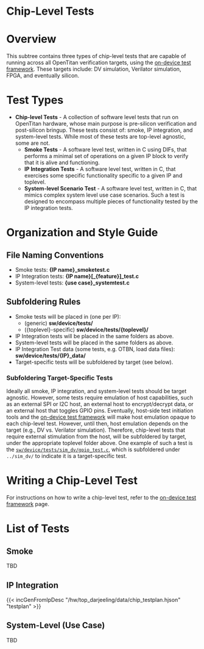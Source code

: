 # Chip-Level Tests

# Overview

This subtree contains three types of chip-level tests that are capable of running across all OpenTitan verification targets, using the [on-device test framework](../lib/testing/test_framework/README.md).
These targets include: DV simulation, Verilator simulation, FPGA, and eventually silicon.

# Test Types
- **Chip-level Tests** - A collection of software level tests that run on OpenTitan hardware, whose main purpose is pre-silicon verification and post-silicon bringup.
These tests consist of: smoke, IP integration, and system-level tests.
While most of these tests are top-level agnostic, some are not.
  - **Smoke Tests** - A software level test, written in C using DIFs, that performs a minimal set of operations on a given IP block to verify that it is alive and functioning.
  - **IP Integration Tests** - A software level test, written in C, that exercises some specific functionality specific to a given IP and toplevel.
  - **System-level Scenario Test** - A software level test, written in C, that mimics complex system level use case scenarios.
  Such a test is designed to encompass multiple pieces of functionality tested by the IP integration tests.

# Organization and Style Guide

## File Naming Conventions
*   Smoke tests: **{IP name}\_smoketest.c**
*   IP Integration tests: **{IP name}[\_{feature}]\_test.c**
*   System-level tests: **{use case}\_systemtest.c**

## Subfoldering Rules
*   Smoke tests will be placed in (one per IP):
    *   (generic) **sw/device/tests/**
    *   ({toplevel}-specific) **sw/device/tests/{toplevel}/**
*   IP Integration tests will be placed in the same folders as above.
*   System-level tests will be placed in the same folders as above.
*   IP Integration Test data (some tests, e.g. OTBN, load data files): **sw/device/tests/{IP}\_data/**
*   Target-specific tests will be subfoldered by target (see below).

### Subfoldering Target-Specific Tests
Ideally all smoke, IP integration, and system-level tests should be target agnostic.
However, some tests require emulation of host capabilities, such as an external SPI or I2C host, an external host to encrypt/decrypt data, or an external host that toggles GPIO pins.
Eventually, host-side test initiation tools and the [on-device test framework](../lib/testing/test_framework/README.md) will make host emulation opaque to each chip-level test.
However, until then, host emulation depends on the target (e.g., DV vs. Verilator simulation).
Therefore, chip-level tests that require external stimulation from the host, will be subfoldered by target, under the appropriate toplevel folder above.
One example of such a test is the [`sw/device/tests/sim_dv/gpio_test.c`](https://github.com/lowRISC/opentitan/blob/master/sw/device/tests/sim_dv/gpio_test.c), which is subfoldered under `../sim_dv/` to indicate it is a target-specific test.

# Writing a Chip-Level Test
For instructions on how to write a chip-level test, refer to the [on-device test framework](../lib/testing/test_framework/README.md) page.

# List of Tests

## Smoke

TBD

## IP Integration
{{< incGenFromIpDesc "/hw/top_darjeeling/data/chip_testplan.hjson" "testplan" >}}

## System-Level (Use Case)

TBD
